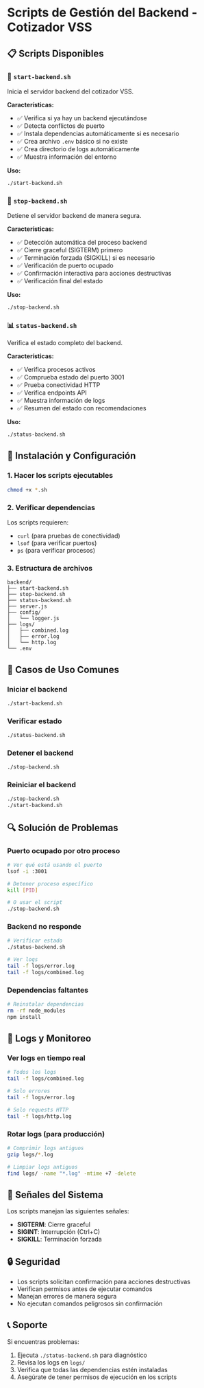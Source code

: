 # Scripts de Gestión del Backend - Cotizador VSS

## 📋 Scripts Disponibles

### 🚀 `start-backend.sh`
Inicia el servidor backend del cotizador VSS.

**Características:**
- ✅ Verifica si ya hay un backend ejecutándose
- ✅ Detecta conflictos de puerto
- ✅ Instala dependencias automáticamente si es necesario
- ✅ Crea archivo `.env` básico si no existe
- ✅ Crea directorio de logs automáticamente
- ✅ Muestra información del entorno

**Uso:**
```bash
./start-backend.sh
```

### 🛑 `stop-backend.sh`
Detiene el servidor backend de manera segura.

**Características:**
- ✅ Detección automática del proceso backend
- ✅ Cierre graceful (SIGTERM) primero
- ✅ Terminación forzada (SIGKILL) si es necesario
- ✅ Verificación de puerto ocupado
- ✅ Confirmación interactiva para acciones destructivas
- ✅ Verificación final del estado

**Uso:**
```bash
./stop-backend.sh
```

### 📊 `status-backend.sh`
Verifica el estado completo del backend.

**Características:**
- ✅ Verifica procesos activos
- ✅ Comprueba estado del puerto 3001
- ✅ Prueba conectividad HTTP
- ✅ Verifica endpoints API
- ✅ Muestra información de logs
- ✅ Resumen del estado con recomendaciones

**Uso:**
```bash
./status-backend.sh
```

## 🔧 Instalación y Configuración

### 1. Hacer los scripts ejecutables
```bash
chmod +x *.sh
```

### 2. Verificar dependencias
Los scripts requieren:
- `curl` (para pruebas de conectividad)
- `lsof` (para verificar puertos)
- `ps` (para verificar procesos)

### 3. Estructura de archivos
```
backend/
├── start-backend.sh
├── stop-backend.sh
├── status-backend.sh
├── server.js
├── config/
│   └── logger.js
├── logs/
│   ├── combined.log
│   ├── error.log
│   └── http.log
└── .env
```

## 🎯 Casos de Uso Comunes

### Iniciar el backend
```bash
./start-backend.sh
```

### Verificar estado
```bash
./status-backend.sh
```

### Detener el backend
```bash
./stop-backend.sh
```

### Reiniciar el backend
```bash
./stop-backend.sh
./start-backend.sh
```

## 🔍 Solución de Problemas

### Puerto ocupado por otro proceso
```bash
# Ver qué está usando el puerto
lsof -i :3001

# Detener proceso específico
kill [PID]

# O usar el script
./stop-backend.sh
```

### Backend no responde
```bash
# Verificar estado
./status-backend.sh

# Ver logs
tail -f logs/error.log
tail -f logs/combined.log
```

### Dependencias faltantes
```bash
# Reinstalar dependencias
rm -rf node_modules
npm install
```

## 📝 Logs y Monitoreo

### Ver logs en tiempo real
```bash
# Todos los logs
tail -f logs/combined.log

# Solo errores
tail -f logs/error.log

# Solo requests HTTP
tail -f logs/http.log
```

### Rotar logs (para producción)
```bash
# Comprimir logs antiguos
gzip logs/*.log

# Limpiar logs antiguos
find logs/ -name "*.log" -mtime +7 -delete
```

## 🚨 Señales del Sistema

Los scripts manejan las siguientes señales:
- **SIGTERM**: Cierre graceful
- **SIGINT**: Interrupción (Ctrl+C)
- **SIGKILL**: Terminación forzada

## 🔒 Seguridad

- Los scripts solicitan confirmación para acciones destructivas
- Verifican permisos antes de ejecutar comandos
- Manejan errores de manera segura
- No ejecutan comandos peligrosos sin confirmación

## 📞 Soporte

Si encuentras problemas:
1. Ejecuta `./status-backend.sh` para diagnóstico
2. Revisa los logs en `logs/`
3. Verifica que todas las dependencias estén instaladas
4. Asegúrate de tener permisos de ejecución en los scripts
